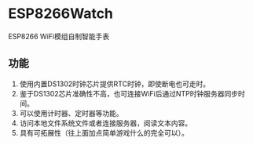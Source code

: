 # ESP8266Watch
ESP8266 WiFi模组自制智能手表

## 功能
1. 使用内置DS1302时钟芯片提供RTC时钟，即使断电也可走时。
2. 鉴于DS1302芯片准确性不高，也可连接WiFi后通过NTP时钟服务器同步时间。
3. 可以使用计时器、定时器等功能。
4. 访问本地文件系统文件或者连接服务器，阅读文本内容。
4. 具有可拓展性（往上面加点简单游戏什么的完全可以）。
